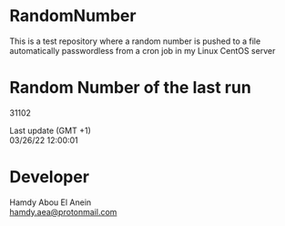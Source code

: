 # RandomNumber    
This is a test repository where a random number is pushed to a file automatically passwordless from a cron job in my Linux CentOS server    
# Random Number of the last run   
31102
      
Last update (GMT +1)    
03/26/22 12:00:01
# Developer    
Hamdy Abou El Anein   
hamdy.aea@protonmail.com
